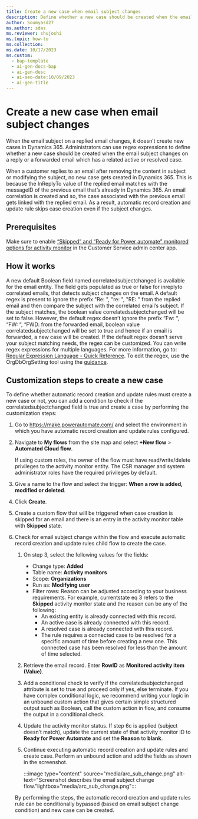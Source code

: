```yaml
---
title: Create a new case when email subject changes
description: Define whether a new case should be created when the email subject changes on a reply or a forwarded email with regex expressions.
author: Soumyasd27
ms.author: sdas
ms.reviewer: shujoshi
ms.topic: how-to
ms.collection:
ms.date: 10/17/2023
ms.custom:
  - bap-template
  - ai-gen-docs-bap
  - ai-gen-desc
  - ai-seo-date:10/09/2023
  - ai-gen-title
---
```


# Create a new case when email subject changes

When the email subject on a replied email changes, it doesn’t create new cases in Dynamics 365. Administrators can use regex expressions to define whether a new case should be created when the email subject changes on a reply or a forwarded email which has a related active or resolved case.

When a customer replies to an email after removing the content in subject or modifying the subject, no new case gets created in Dynamics 365. This is because the InReplyTo value of the replied email matches with the messageID of the previous email that’s already in Dynamics 365. An email correlation is created and so, the case associated with the previous email gets linked with the replied email. As a result, automatic record creation and update rule skips case creation even if the subject changes.

## Prerequisites

Make sure to enable [“Skipped” and “Ready for Power automate” monitored options for activity monitor](/customer-service/automatically-create-update-records?tabs=customerserviceadmincenter#manage-activity-monitor-to-review-and-track-rules) in the Customer Service admin center app.

## How it works

A new default Boolean field named correlatedsubjectchanged is available for the email entity. The field gets populated as true or false for inreplyto correlated emails, that detects subject changes on the email. A default regex is present to ignore the prefix "Re: ", "re: ", "RE: " from the replied email and then compare the subject with the correlated email’s subject. If the subject matches, the boolean value correlatedsubjectchanged will be set to false. However, the default regex doesn’t ignore the prefix “Fw: “, “FW: “, “FWD: from the forwarded email, boolean value correlatedsubjectchanged will be set to true and hence if an email is forwarded, a new case will be created. If the default regex doesn't serve your subject matching needs, the regex can be customized. You can write regex expressions for multiple languages. For more information, go to: [Regular Expression Language - Quick Reference](/dotnet/standard/base-types/regular-expression-language-quick-reference). To edit the regex, use the OrgDbOrgSetting tool using the [guidance](https://github.com/seanmcne/OrgDbOrgSettings).

## Customization steps to create a new case

To define whether automatic record creation and update rules must create a new case or not, you can add a condition to check if the correlatedsubjectchanged field is true and create a case by performing the customization steps:

1. Go to https://make.powerautomate.com/ and select the environment in which you have automatic record creation and update rules configured.

1. Navigate to **My flows** from the site map and select **+New flow** > **Automated Cloud flow**.

    If using custom roles, the owner of the flow must have read/write/delete privileges to the activity monitor entity. The CSR manager and system administrator roles have the required privileges by default.

1. Give a name to the flow and select the trigger: **When a row is added, modified or deleted**.

1. Click **Create**.

1. Create a custom flow that will be triggered when case creation is skipped for an email and there is an entry in the activity monitor table with **Skipped** state.

1. Check for email subject change within the flow and execute automatic record creation and update rules child flow to create the case.
    1. On step 3, select the following values for the fields:
        - Change type: **Added**
        - Table name: **Activity monitors**
        - Scope: **Organizations**
        - Run as: **Modifying user**
        - Filter rows: Reason can be adjusted according to your business requirements. For example, currentstate eq 3 refers to the **Skipped** activity monitor state and the reason can be any of the following:
            - An existing entity is already connected with this record.
            - An active case is already connected with this record.
            - A resolved case is already connected with this record.
            - The rule requires a connected case to be resolved for a specific amount of time before creating a new one. This connected case has been resolved for less than the amount of time selected.

    1. Retrieve the email record. Enter **RowID** as **Monitored activity item (Value)**.
    
    1. Add a conditional check to verify if the correlatedsubjectchanged attribute is set to true and proceed only if yes, else terminate. If you have complex conditional logic, we recommend writing your logic in an unbound custom action that gives certain simple structured output such as Boolean, call the custom action in flow, and consume the output in a conditional check.
    
    1. Update the activity monitor status. If step 6c is applied (subject doesn’t match), update the current state of that activity monitor ID to **Ready for Power Automate** and set the **Reason** to **blank**.
    
    1. Continue executing automatic record creation and update rules and create case. Perform an unbound action and add the fields as shown in the screenshot.
    
        :::image type="content" source="media/arc_sub_change.png" alt-text="Screenshot describes the email subject change flow."lightbox="media/arc_sub_change.png":::
        
    By performing the steps, the automatic record creation and update rules rule can be conditionally bypassed (based on email subject change condition) and new case can be created.